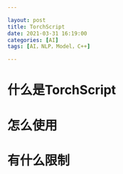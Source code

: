 ```yaml
---

layout: post
title: TorchScript
date: 2021-03-31 16:19:00
categories: [AI]
tags: [AI，NLP，Model，C++]

---
```

# 什么是TorchScript

# 怎么使用

# 有什么限制
